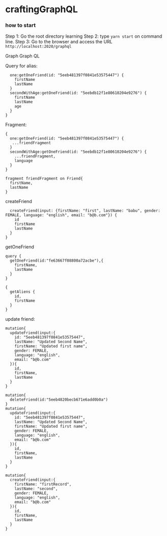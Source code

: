 # craftingGraphQL
### how to start
Step 1: Go the root directory learning
Step 2: type ```yarn start``` on command line.
Step 3: Go to the browser and access the URL ```http://localhost:2020/graphql```

Graph Graph QL 

Query for alias:
```{
  one:getOneFriend(id: "5eeb481397f0841e53575447") {
    firstName
    lastName
  }
  secondWithAge:getOneFriend(id: "5eebdb12f1e80610204e9276") {
    firstName
    lastName
    age
  }
}
```
Fragment: 
```
{
  one:getOneFriend(id: "5eeb481397f0841e53575447") {
   ...friendFragment
  }
  secondWithAge:getOneFriend(id: "5eebdb12f1e80610204e9276") {
    ...friendFragment,
    language
  }
}

fragment friendFragment on Friend{
  firstName,
  lastName
}
```
createFriend
```mutation {
  createFriend(input: {firstName: "first", lastName: "babu", gender: FEMALE, language: "english", email: "b@b.com"}) {
    id
    firstName
    lastName
  }
}
```
getOneFriend
```
query {
  getOneFriend(id:"fe63667f08800a72acbe"),{
    firstName,
    lastName
  }
}
```
```
{
  getAliens {
    id,
    firstName
  }
}
```
update friend:
```
mutation{
  updateFriend(input:{
    id: "5eeb481397f0841e53575447",
    lastName: "Updated Second Name",
    firstName: "Updated first name",
    gender: FEMALE,
    language: "english",
    email: "b@b.com"
  }){
    id, 
    firstName,
    lastName
  }
}

mutation{
  deleteFriend(id:"5eeb4820becb671e6add0b0a")
}
mutation{
  updateFriend(input:{
    id: "5eeb481397f0841e53575447",
    lastName: "Updated Second Name",
    firstName: "Updated first name",
    gender: FEMALE,
    language: "english",
    email: "b@b.com"
  }){
    id, 
    firstName,
    lastName
  }
}

mutation{
  createFriend(input:{
    firstName: "firstRecord",
    lastName: "second",
    gender: FEMALE,
    language: "english",
    email: "b@b.com"
  }){
    id, 
    firstName,
    lastName
  }
}
```


